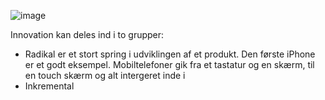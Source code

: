 ![image](https://github.com/user-attachments/assets/6117d275-55e6-46cf-96d6-cb9acb3b9aea)

Innovation kan deles ind i to grupper:
- Radikal er et stort spring i udviklingen af et produkt. Den første iPhone er et godt eksempel. Mobiltelefoner gik fra et tastatur og en skærm, til en touch skærm og alt intergeret inde i 
- Inkremental
